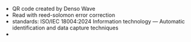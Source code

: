 - QR code created by Denso Wave
- Read with reed-solomon error correction
- standards: ISO/IEC 18004:2024 Information technology — Automatic identification and data capture techniques
- 
